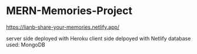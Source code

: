 # MERN-Memories-Project

https://lianb-share-your-memories.netlify.app/

server side deployed with Heroku
client side delpoyed with Netlify
database used: MongoDB

